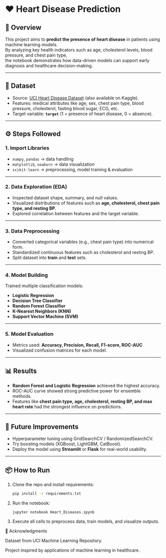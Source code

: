 # ❤️ Heart Disease Prediction

## 📌 Overview  
This project aims to **predict the presence of heart disease** in patients using machine learning models.  
By analyzing key health indicators such as age, cholesterol levels, blood pressure, and chest pain type,  
the notebook demonstrates how data-driven models can support early diagnosis and healthcare decision-making.  

---

## 📂 Dataset  
- Source: [UCI Heart Disease Dataset](https://archive.ics.uci.edu/ml/datasets/Heart+Disease) (also available on Kaggle).  
- Features: medical attributes like age, sex, chest pain type, blood pressure, cholesterol, fasting blood sugar, ECG, etc.  
- Target variable: **`target`** (1 = presence of heart disease, 0 = absence).  

---

## ⚙️ Steps Followed  

### 1. Import Libraries  
- `numpy`, `pandas` → data handling  
- `matplotlib`, `seaborn` → data visualization  
- `scikit-learn` → preprocessing, model training & evaluation  

---

### 2. Data Exploration (EDA)  
- Inspected dataset shape, summary, and null values.  
- Visualized distributions of features such as **age, cholesterol, chest pain type, and resting BP**.  
- Explored correlation between features and the target variable.  


---

### 3. Data Preprocessing  
- Converted categorical variables (e.g., chest pain type) into numerical form.  
- Standardized continuous features such as cholesterol and resting BP.  
- Split dataset into **train** and **test** sets.  

---

### 4. Model Building  
Trained multiple classification models:  
- **Logistic Regression**  
- **Decision Tree Classifier**  
- **Random Forest Classifier**  
- **K-Nearest Neighbors (KNN)**  
- **Support Vector Machine (SVM)**  

---

### 5. Model Evaluation  
- Metrics used: **Accuracy, Precision, Recall, F1-score, ROC-AUC**  
- Visualized confusion matrices for each model.  


---

## 📊 Results  
- **Random Forest and Logistic Regression** achieved the highest accuracy.  
- ROC-AUC curve showed strong predictive power for ensemble methods.  
- Features like **chest pain type, age, cholesterol, resting BP, and max heart rate** had the strongest influence on predictions.  

---

## 🚀 Future Improvements  
- Hyperparameter tuning using GridSearchCV / RandomizedSearchCV.  
- Try boosting models (XGBoost, LightGBM, CatBoost).  
- Deploy the model using **Streamlit** or **Flask** for real-world usability.  

---

## 📦 How to Run  
1. Clone the repo and install requirements:  
   ```bash
   pip install -r requirements.txt

2. Run the notebook:

       jupyter notebook Heart_Diseases.ipynb

3. Execute all cells to preprocess data, train models, and visualize outputs.

🙌 Acknowledgments

Dataset from UCI Machine Learning Repository.

Project inspired by applications of machine learning in healthcare.
